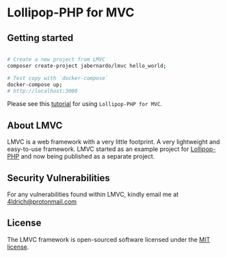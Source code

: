 # Lollipop-PHP for MVC

## Getting started

```bash

# Create a new project from LMVC
composer create-project jabernardo/lmvc hello_world;

# Test copy with `docker-compose`
docker-compose up;
# http://localhost:3000

```

Please see this [tutorial](https://github.com/jabernardo/lmvc/blob/master/TUTORIAL.md) for using `Lollipop-PHP for MVC`.

## About LMVC
LMVC is a web framework with a very little footprint. A very lightweight and easy-to-use framework. 
LMVC started as an example project for [Lollipop-PHP](https://github.com/jabernardo/lollipop-php) and now being published as a separate project.

## Security Vulnerabilities
For any vulnerabilities found within LMVC, kindly email me at 4ldrich@protonmail.com

## License

The LMVC framework is open-sourced software licensed under the [MIT license](http://opensource.org/licenses/MIT).
